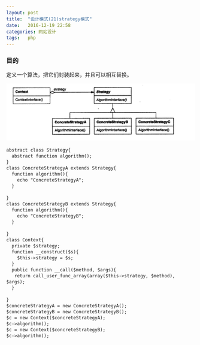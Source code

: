 ```yaml
---
layout: post
title:  "设计模式(21)strategy模式"
date:   2016-12-19 22:58
categories: 网站设计
tags:   php
---
```


### 目的

定义一个算法，把它们封装起来，并且可以相互替换。



![strategy](/images/design_patterns/strategy.png)


    abstract class Strategy{
      abstract function algorithm();
    }
    class ConcreteStrategyA extends Strategy{
      function algorithm(){
        echo "ConcreteStrategyA";
      }

    }
    class ConcreteStrategyB extends Strategy{
      function algorithm(){
        echo "ConcreteStrategyB";
      }

    }
    class Context{
      private $strategy;
      function __construct($s){
        $this->strategy = $s;
      }
      public function __call($method, $args){
       return call_user_func_array(array($this->strategy, $method), $args);  
      }

    }
    $concreteStrategyA = new ConcreteStrategyA();
    $concreteStrategyB = new ConcreteStrategyB();
    $c = new Context($concreteStrategyA);
    $c->algorithm();
    $c = new Context($concreteStrategyB);
    $c->algorithm();

